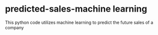 # predicted-sales-machine learning
 This python code utilizes machine learning to predict the future sales of a company 
